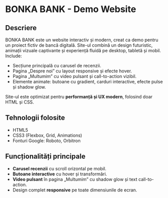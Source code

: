 # BONKA BANK - Demo Website

## Descriere
BONKA BANK este un website interactiv și modern, creat ca demo pentru un proiect fictiv de bancă digitală. Site-ul combină un design futuristic, animații vizuale captivante și experiență fluidă pe desktop, tabletă și mobil. Include:  
- Secțiune principală cu carusel de recenzii.  
- Pagina „Despre noi” cu layout responsive și efecte hover.  
- Pagina „Multumim” cu video pulsant și call-to-action vizibil.  
- Elemente animate: butoane cu gradient, carduri interactive, efecte pulse și shadow glow.  

Site-ul este optimizat pentru **performanță și UX modern**, folosind doar HTML și CSS.

## Tehnologii folosite
- HTML5
- CSS3 (Flexbox, Grid, Animations)
- Fonturi Google: Roboto, Orbitron

## Funcționalități principale
- **Carusel recenzii** cu scroll orizontal pe mobil.  
- **Butoane interactive** cu hover și transformări.  
- **Video pulsant** în pagina „Multumim” cu shadow glow și text call-to-action.  
- Design complet **responsive** pe toate dimensiunile de ecran.  


